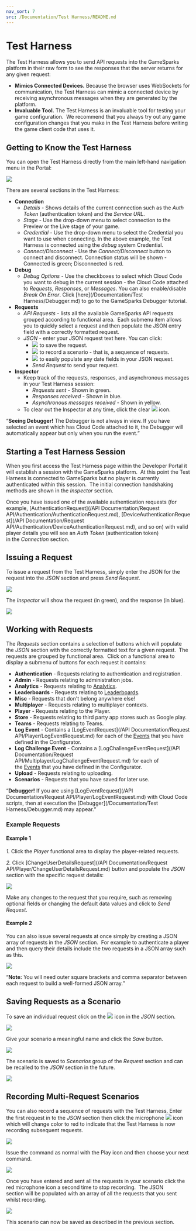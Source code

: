 ```yaml
---
nav_sort: 7
src: /Documentation/Test Harness/README.md
---
```


# Test Harness

The Test Harness allows you to send API requests into the GameSparks platform in their raw form to see the responses that the server returns for any given request:
* **Mimics Connected Devices.** Because the browser uses WebSockets for communication, the Test Harness can mimic a connected device by receiving asynchronous messages when they are generated by the platform.
* **Invaluable Tool.** The Test Harness is an invaluable tool for testing your game configuration.  We recommend that you always try out any game configuration changes that you make in the Test Harness before writing the game client code that uses it.

## Getting to Know the Test Harness

You can open the Test Harness directly from the main left-hand navigation menu in the Portal:

![](img/TestHarness/12.png)

There are several sections in the Test Harness:

  * **Connection**
    * *Details* \- Shows details of the current connection such as the *Auth Token* (authentication token) and the *Service URL*.
    * *Stage* \- Use the drop-down menu to select connection to the Preview or the Live stage of your game.
    * *Credential* \- Use the drop-down menu to select the Credential you want to use when connecting. In the above example, the Test Harness is connected using the *debug* system Credential.
    * *Connect/Disconnect* \- Use the *Connect/Disconnect* button to connect and disconnect. Connection status will be shown - Connected is green; Disconnected is red.
  * **Debug**
    * *Debug Options* \- Use the checkboxes to select which Cloud Code you want to debug in the current session - the Cloud Code attached to *Requests*, *Responses*, or *Messages*. You can also enable/disable *Break On Error*. Click [here](/Documentation/Test Harness/Debugger.md) to go to the GameSparks Debugger tutorial.
  * **Requests**
    * *API Requests* \- lists all the available GameSparks API requests grouped according to functional area.  Each submenu item allows you to quickly select a request and then populate the JSON entry field with a correctly formatted request.
    * *JSON* \- enter your JSON request text here. You can click:
      * ![](/img/icons/saveicon.png) to save the request.
      * ![](/img/icons/recordicon.png) to record a scenario - that is, a sequence of requests.
      * ![](/img/icons/calendaricon.png) to easily populate any date fields in your JSON request.
      * *Send Request* to send your request.
  * **Inspector**
    * Keep track of the requests, responses, and asynchronous messages in your Test Harness session:
      * *Requests sent* - Shown in green.
      * *Responses received* - Shown in blue.
      * *Asynchronous messages received* - Shown in yellow.
    * To clear out the Inspector at any time, click the clear ![](/img/icons/clearinspecticon.png) icon.

<q>**Seeing Debugger!** The Debugger is not always in view. If you have selected an event which has Cloud Code attached to it, the Debugger will automatically appear but only when you run the event.</q>

## Starting a Test Harness Session

When you first access the Test Harness page within the Developer Portal it will establish a session with the GameSparks platform.  At this point the Test Harness is connected to GameSparks but no player is currently authenticated within this session.  The initial connection handshaking methods are shown in the *Inspector* section.

 Once you have issued one of the available authentication requests (for example, [AuthenticationRequest](/API Documentation/Request API/Authentication/AuthenticationRequest.md), [DeviceAuthenticationRequest](/API Documentation/Request API/Authentication/DeviceAuthenticationRequest.md), and so on) with valid player details you will see an *Auth Token* (authentication token) in the *Connection* section.

## Issuing a Request

To issue a request from the Test Harness, simply enter the JSON for the request into the *JSON* section and press *Send Request*.

![](img/TestHarness/13.png)

The *Inspector* will show the request (in green), and the response (in blue).

![](img/TestHarness/14.png)

## Working with Requests

The *Requests* section contains a selection of buttons which will populate the *JSON* section with the correctly formatted text for a given request.  The requests are grouped by functional area.  Click on a functional area to display a submenu of buttons for each request it contains:

  * **Authentication** \- Requests relating to authentication and registration.
  * **Admin** \- Requests relating to administration jobs.
  * **Analytics** \- Requests relating to [Analytics](/Documentation/Analytics/README.md).
  * **Leaderboards** \- Requests relating to [Leaderboards](/Documentation/Configurator/Leaderboards/README.md).
  * **Misc** \- Requests that don't belong anywhere else!
  * **Multiplayer** \- Requests relating to multiplayer contexts.
  * **Player** \- Requests relating to the Player.
  * **Store** \- Requests relating to third party app stores such as Google play.
  * **Teams** \- Requests relating to Teams.
  * **Log Event** \- Contains a [LogEventRequest](/API Documentation/Request API/Player/LogEventRequest.md) for each of the [Events](/Documentation/Configurator/Events.md) that you have defined in the Configurator.
  * **Log Challenge Event** \- Contains a [LogChallengeEventRequest](/API Documentation/Request API/Multiplayer/LogChallengeEventRequest.md) for each of the [Events](/Documentation/Configurator/Events.md) that you have defined in the Configurator.
  * **Upload** \- Requests relating to uploading.
  * **Scenarios** \- Requests that you have saved for later use.


<q>**Debugger!** If you are using [LogEventRequest](/API Documentation/Request API/Player/LogEventRequest.md) with Cloud Code scripts, then at execution the [Debugger](/Documentation/Test Harness/Debugger.md) may appear.</q>

### Example Requests

#### Example 1

*1.* Click the *Player* functional area to display the player-related requests.

*2.* Click [ChangeUserDetailsRequest](/API Documentation/Request API/Player/ChangeUserDetailsRequest.md) button and populate the *JSON* section with the specific request details:

![](img/TestHarness/15.png)

Make any changes to the request that you require, such as removing optional fields or changing the default data values and click to *Send Request*.

#### Example 2

You can also issue several requests at once simply by creating a JSON array of requests in the *JSON* section.  For example to authenticate a player and then query their details include the two requests in a JSON array such as this.

![](img/TestHarness/16.png)

<q>**Note:** You will need outer square brackets and comma separator between each request to build a well-formed JSON array.</q>

## Saving Requests as a Scenario

To save an individual request click on the ![](/img/icons/saveicon.png) icon in the *JSON* section.

![](img/TestHarness/17.png)

Give your scenario a meaningful name and click the *Save* button.

![](img/TestHarness/18.png)

The scenario is saved to *Scenarios* group of the *Request* section and can be recalled to the *JSON* section in the future.

![](img/TestHarness/19.png)

## Recording Multi-Request Scenarios

You can also record a sequence of requests with the Test Harness. Enter the first request in to the *JSON* section then click the microphone ![](/img/fa/microphone.png) icon which will change color to red to indicate that the Test Harness is now recording subsequent requests.

![](img/TestHarness/9.png)

Issue the command as normal with the Play icon  and then choose your next command.

![](img/TestHarness/10.png)

Once you have entered and sent all the requests in your scenario click the red microphone icon  a second time to stop recording.  The JSON section will be populated with an array of all the requests that you sent whilst recording.

![](img/TestHarness/11.png)

This scenario can now be saved as described in the previous section.
